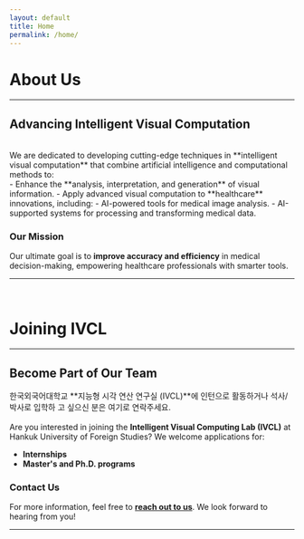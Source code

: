 ```yaml
---
layout: default
title: Home
permalink: /home/
---
```

<!---->
<!--# About Us-->
<!------->
<!---->
<!--## **We strive to excel in developing intelligent visual computation techniques**, combining artificial intelligence and computational methods to:-->
<!---->
<!--- Enhance the **analysis, interpretation, and generation** of visual information.-->
<!--- Apply intelligent visual computation to **healthcare**, including:-->
<!--   - AI-powered medical image analysis aids.-->
<!--   - AI-supported medical data processing and transformation.-->
<!---->
<!--### Our ultimate goal is to **improve accuracy and efficiency** in medical decision-making.-->
<!---->
<!------->
<!---->
<!--<br>-->
<!--# Joining IVCL-->
<!------->
<!---->
<!--## Interested in joining the **Intelligent Visual Computing Lab (IVCL)** at Hankuk University of Foreign Studies as an **intern** or pursuing a **Master's/Ph.D.**?-->
<!---->
<!--Feel free to **[contact us](mailto:bkim@hufs.ac.kr)** for more information!-->
<!---->
<!------->
<!---->

<!------->
<!--layout: default-->
<!--title: Home-->
<!--permalink: /home/-->
<!------->

# **About Us**
---

## Advancing Intelligent Visual Computation
<br>
We are dedicated to developing cutting-edge techniques in **intelligent visual computation** that combine artificial intelligence and computational methods to:
<br>
- Enhance the **analysis, interpretation, and generation** of visual information.
- Apply advanced visual computation to **healthcare** innovations, including:
  - AI-powered tools for medical image analysis.
  - AI-supported systems for processing and transforming medical data.

### **Our Mission**
Our ultimate goal is to **improve accuracy and efficiency** in medical decision-making, empowering healthcare professionals with smarter tools.

---
<br>

# **Joining IVCL**
---

## Become Part of Our Team

한국외국어대학교 **지능형 시각 연산 연구실 (IVCL)**에 인턴으로 활동하거나 석사/박사로 입학하
고 싶으신 분은 여기로 연락주세요.
<br>
<br>
Are you interested in joining the **Intelligent Visual Computing Lab (IVCL)** at Hankuk University of Foreign Studies? We welcome applications for:

- **Internships**
- **Master's and Ph.D. programs**

### **Contact Us**
For more information, feel free to **[reach out to us](mailto:bkim@hufs.ac.kr)**. We look forward to hearing from you!

---
